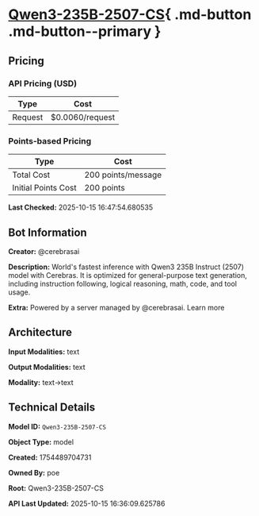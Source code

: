 # [Qwen3-235B-2507-CS](https://poe.com/Qwen3-235B-2507-CS){ .md-button .md-button--primary }

## Pricing

### API Pricing (USD)

| Type | Cost |
|------|------|
| Request | $0.0060/request |

### Points-based Pricing

| Type | Cost |
|------|------|
| Total Cost | 200 points/message |
| Initial Points Cost | 200 points |

**Last Checked:** 2025-10-15 16:47:54.680535


## Bot Information

**Creator:** @cerebrasai

**Description:** World's fastest inference with Qwen3 235B Instruct (2507) model with Cerebras. It is optimized for general-purpose text generation, including instruction following, logical reasoning, math, code, and tool usage.

**Extra:** Powered by a server managed by @cerebrasai. Learn more


## Architecture

**Input Modalities:** text

**Output Modalities:** text

**Modality:** text->text


## Technical Details

**Model ID:** `Qwen3-235B-2507-CS`

**Object Type:** model

**Created:** 1754489704731

**Owned By:** poe

**Root:** Qwen3-235B-2507-CS

**API Last Updated:** 2025-10-15 16:36:09.625786
